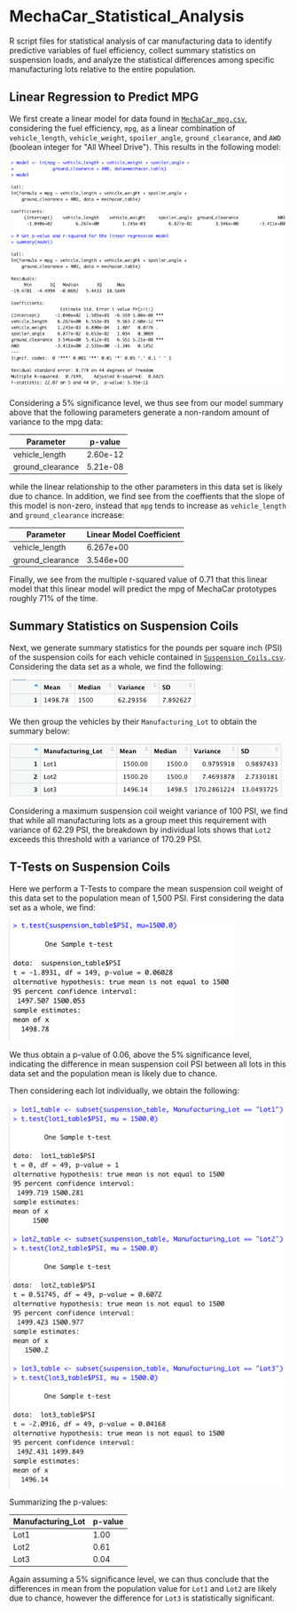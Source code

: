 # MechaCar_Statistical_Analysis
R script files for statistical analysis of car manufacturing data to identify
predictive variables of fuel efficiency, collect summary statistics on
suspension loads, and analyze the statistical differences among specific
manufacturing lots relative to the entire population.

## Linear Regression to Predict MPG
We first create a linear model for data found in
[`MechaCar_mpg.csv`](Resources/MechaCar_mpg.csv), considering the fuel
efficiency, `mpg`, as a linear combination of `vehicle_length`,
`vehicle_weight`, `spoiler_angle`, `ground_clearance`, and `AWD` (boolean
integer for "All Wheel Drive"). This results in the following model:

![MPG Model](Images/mpg_model.png)

Considering a 5% significance level, we thus see from our model summary above
that the following parameters generate a non-random amount of variance to the
mpg data:

| Parameter        | p-value     |
| -----------      | ----------- |
| vehicle_length   | 2.60e-12    |
| ground_clearance | 5.21e-08    |

while the linear relationship to the other parameters in this data set is
likely due to chance. In addition, we find see from the coeffients that
the slope of this model is non-zero, instead that `mpg` tends to
increase as `vehicle_length` and `ground_clearance` increase:

| Parameter        | Linear Model Coefficient |
| -----------      | -----------              |
| vehicle_length   | 6.267e+00                |
| ground_clearance | 3.546e+00                |

Finally, we see from the multiple r-squared value of 0.71 that this linear
model that this linear model will predict the mpg of MechaCar prototypes
roughly 71% of the time.

## Summary Statistics on Suspension Coils
Next, we generate summary statistics for the pounds per square inch (PSI) of
the suspension coils for each vehicle contained in
[`Suspension_Coils.csv`](Resources/Suspension_Coils.csv). Considering the data
set as a whole, we find the following:

![Total Summary](Images/total_summary.png)

We then group the vehicles by their `Manufacturing_Lot` to obtain the summary
below:

![Lot Summary](Images/lot_summary.png)

Considering a maximum suspension coil weight variance of 100 PSI, we find that
while all manufacturing lots as a group meet this requirement with variance of
62.29 PSI, the breakdown by individual lots shows that `Lot2` exceeds this
threshold with a variance of 170.29 PSI.

## T-Tests on Suspension Coils
Here we perform a T-Tests to compare the mean suspension coil weight of this
data set to the population mean of 1,500 PSI. First considering the data set
as a whole, we find:

![All Lots T-Test](Images/all_lots_t_test.png)

We thus obtain a p-value of 0.06, above the 5% significance level, indicating
the difference in mean suspension coil PSI between all lots in this data set
and the population mean is likely due to chance.

Then considering each lot individually, we obtain the following:

![Individual Lots T-Test](Images/individual_lots_t_test.png)

Summarizing the p-values:

| Manufacturing_Lot | p-value     |
| -----------       | ----------- |
| Lot1              | 1.00        |
| Lot2              | 0.61        |
| Lot3              | 0.04        |

Again assuming a 5% significance level, we can thus conclude that the
differences in mean from the population value for `Lot1` and `Lot2` are
likely due to chance, however the difference for `Lot3` is statistically
significant.